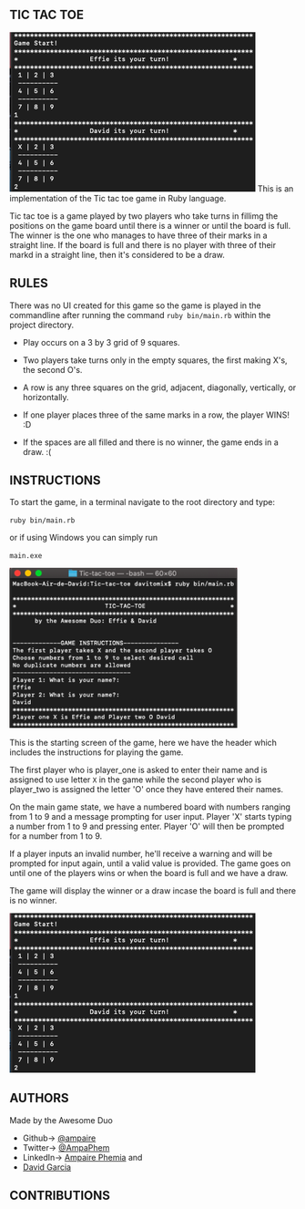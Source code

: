 ## TIC TAC TOE


<img src="img/2.png">
This is an implementation of the Tic tac toe game in Ruby language. 

Tic tac toe is a game played by two players who take turns in fillimg the positions on the game board until there is a winner or until the board is full. The winner is the one who manages to have three of their marks in a straight line. If the board is full and there is no player with three of their markd in a straight line, then it's considered to be a draw.

## RULES
There was no UI created for this game so the game is played in the commandline after running the command ``ruby bin/main.rb`` within the project directory.

- Play occurs on a 3 by 3 grid of 9 squares.

- Two players take turns only in the empty squares, the first making X's, the second O's.

- A row is any three squares on the grid, adjacent, diagonally, vertically, or horizontally.

- If one player places three of the same marks in a row, the player WINS! :D

- If the spaces are all filled and there is no winner, the game ends in a draw. :( 

## INSTRUCTIONS

To start the game, in a terminal navigate to the root directory and type:

`ruby bin/main.rb`

or if using Windows you can simply run

`main.exe`


<img width="400" src="img/1.png">

This is the starting screen of the game, here we have the header which includes the instructions for playing the game.

The first player who is player_one is asked to enter their name and is assigned to use letter `X` in the game while the second player who is player_two is assigned the letter 'O' once they have entered their names. 


On the main game state, we have a numbered board with numbers ranging from 1 to 9 and a message prompting for user input. Player 'X' starts typing a number from 1 to 9 and pressing enter. Player 'O' will then be prompted for a number from 1 to 9. 

If a player inputs an invalid number, he'll receive a warning and will be prompted for input again, until a valid value is provided. The game goes on until one of the players wins or when the board is full and we have a draw. 

The game will display the winner or a draw incase the board is full and there is no winner.


<img src="img/2.png">

## AUTHORS
Made by the Awesome Duo 
- Github-> [@ampaire](https://github.com/ampaire)
- Twitter-> [@AmpaPhem](https://twitter.com/AmpaPhem)
- LinkedIn-> [Ampaire Phemia](https://www.linkedin.com/in/phemia) and 
- [David Garcia](https://github.com/davitomix)

## CONTRIBUTIONS

